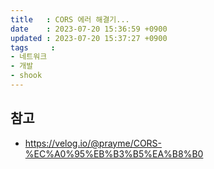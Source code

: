 ```yaml
---
title   : CORS 에러 해결기...
date    : 2023-07-20 15:36:59 +0900
updated : 2023-07-20 15:37:27 +0900
tags     : 
- 네트워크
- 개발
- shook
---
```




## 참고
- https://velog.io/@prayme/CORS-%EC%A0%95%EB%B3%B5%EA%B8%B0
